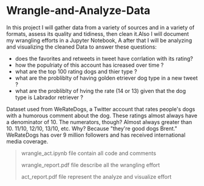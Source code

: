 # Wrangle-and-Analyze-Data


In this project I will gather data from a variety of sources and in a variety of formats, assess its quality and tidiness, then clean it.Also I will document my wrangling efforts in a Jupyter Notebook, A after that I will be analyzing and visualizing the cleaned Data to answer these questions:

* does the favorites and retweets in tweet have corrlation with its rating?
* how the populriaty of this account has icreased over time ?
* what are the top 100 rating dogs and thier type ?
* what are the probliblty of having golden etriever dog type in a new tweet ?
* what are the probliblty of hving the rate (14 or 13) given that the dog type is Labrador retriever ?

Dataset used from WeRateDogs, a Twitter account that rates people's dogs with a humorous comment about the dog. These ratings almost always have a denominator of 10. The numerators, though? Almost always greater than 10. 11/10, 12/10, 13/10, etc. Why? Because "they're good dogs Brent." WeRateDogs has over 9 million followers and has received international media coverage.


> 
> wrangle_act.ipynb file contain all code and comments 
> 
> wrangle_report.pdf file describe all the wrangling effort 
> 
> act_report.pdf file represent the analyze and visualize effort
